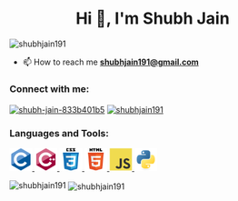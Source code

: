 <h1 align="center">Hi 👋, I'm Shubh Jain</h1>
<p align="left"> <img src="https://komarev.com/ghpvc/?username=shubhjain191&label=Profile%20views&color=0e75b6&style=flat" alt="shubhjain191" /> </p>

- 📫 How to reach me **shubhjain191@gmail.com**

<h3 align="left">Connect with me:</h3>
<p align="left">
<a href="https://linkedin.com/in/shubh-jain-833b401b5" target="blank"><img align="center" src="https://raw.githubusercontent.com/rahuldkjain/github-profile-readme-generator/master/src/images/icons/Social/linked-in-alt.svg" alt="shubh-jain-833b401b5" height="30" width="40" /></a>
<a href="https://instagram.com/shubhjain191" target="blank"><img align="center" src="https://raw.githubusercontent.com/rahuldkjain/github-profile-readme-generator/master/src/images/icons/Social/instagram.svg" alt="shubhjain191" height="30" width="40" /></a>
</p>

<h3 align="left">Languages and Tools:</h3>
<p align="left"> <a href="https://www.cprogramming.com/" target="_blank" rel="noreferrer"> <img src="https://raw.githubusercontent.com/devicons/devicon/master/icons/c/c-original.svg" alt="c" width="40" height="40"/> </a> <a href="https://www.w3schools.com/cpp/" target="_blank" rel="noreferrer"> <img src="https://raw.githubusercontent.com/devicons/devicon/master/icons/cplusplus/cplusplus-original.svg" alt="cplusplus" width="40" height="40"/> </a> <a href="https://www.w3schools.com/css/" target="_blank" rel="noreferrer"> <img src="https://raw.githubusercontent.com/devicons/devicon/master/icons/css3/css3-original-wordmark.svg" alt="css3" width="40" height="40"/> </a> <a href="https://www.w3.org/html/" target="_blank" rel="noreferrer"> <img src="https://raw.githubusercontent.com/devicons/devicon/master/icons/html5/html5-original-wordmark.svg" alt="html5" width="40" height="40"/> </a> <a href="https://developer.mozilla.org/en-US/docs/Web/JavaScript" target="_blank" rel="noreferrer"> <img src="https://raw.githubusercontent.com/devicons/devicon/master/icons/javascript/javascript-original.svg" alt="javascript" width="40" height="40"/> </a> <a href="https://www.python.org" target="_blank" rel="noreferrer"> <img src="https://raw.githubusercontent.com/devicons/devicon/master/icons/python/python-original.svg" alt="python" width="40" height="40"/> </a> </p>

<p><img align="left" src="https://github-readme-stats.vercel.app/api/top-langs?username=shubhjain191&show_icons=true&locale=en&layout=compact" alt="shubhjain191" /></p>

<p>&nbsp;<img align="center" src="https://github-readme-stats.vercel.app/api?username=shubhjain191&show_icons=true&locale=en" alt="shubhjain191" /></p>
